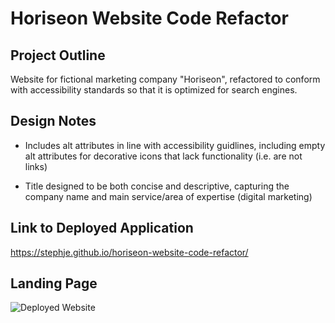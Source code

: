 # Horiseon Website Code Refactor

## Project Outline

Website for fictional marketing company "Horiseon", refactored to conform with accessibility standards so that it is optimized for search engines. 

## Design Notes

* Includes alt attributes in line with accessibility guidlines, including empty alt attributes for decorative icons that lack functionality (i.e. are not links)

* Title designed to be both concise and descriptive, capturing the company name and main service/area of expertise (digital marketing)

## Link to Deployed Application

https://stephje.github.io/horiseon-website-code-refactor/

## Landing Page

![Deployed Website](./assets/images/horiseon.png)

